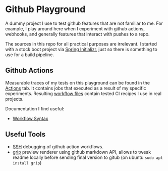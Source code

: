 # Github Playground
A dummy project I use to test github features that are not familiar to me. For example, I play around here when I experiment with github 
actions, webhooks, and generally features that interact with pushes to a repo.

The sources in this repo for all practical purposes are irrelevant. I started with a stock boot 
project via [Spring Initializr](https://start.spring.io/), just so there is something to use for 
a build pipeline.

## Github Actions
Measurable traces of my tests on this playground can be found in the [Actions](https://github.com/mrazjava/playground/actions) tab. It contains jobs that executed as a result of my specific experiments. Resulting [workflow files](https://github.com/mrazjava/playground/tree/master/.github/workflows) contain tested CI recipes I use in real projects.

Documentation I find useful:
- [Workflow Syntax](https://help.github.com/en/actions/reference/workflow-syntax-for-github-actions)


## Useful Tools
* [SSH](https://github.com/marketplace/actions/debugging-with-tmate) debugging of github action workflows.
* [grip](https://github.com/joeyespo/grip) preview renderer using github markdown API, allows to tweak readme locally before sending final version to gitub (on ubuntu `sudo apt install grip`)
